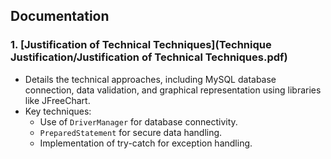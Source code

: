 ## Documentation

### 1. **[Justification of Technical Techniques](Technique Justification/Justification of Technical Techniques.pdf)**
- Details the technical approaches, including MySQL database connection, data validation, and graphical representation using libraries like JFreeChart.
- Key techniques:
  - Use of `DriverManager` for database connectivity.
  - `PreparedStatement` for secure data handling.
  - Implementation of try-catch for exception handling.
